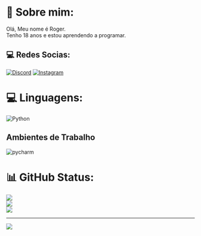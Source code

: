 # 👾 Sobre mim:
Olá, Meu nome é Roger.<br>Tenho 18 anos e estou aprendendo a programar.


## 💻 Redes Socias:
[![Discord](https://img.shields.io/badge/Discord-%237289DA.svg?logo=discord&logoColor=white)](https://discord.gg/491043552147537921) [![Instagram](https://img.shields.io/badge/Instagram-%23E4405F.svg?logo=Instagram&logoColor=white)](https://instagram.com/roger_llc) 

# 💻 Linguagens:
![Python](https://img.shields.io/badge/python-3670A0?style=for-the-badge&logo=python&logoColor=ffdd54)

## Ambientes de Trabalho
<div style="display: inline-block">
  <img align="center" alt="pycharm" src="https://img.shields.io/badge/PyCharm-000000.svg?&style=for-the-badge&logo=PyCharm&logoColor=white"/>
</div><br/>

# 📊 GitHub Status:
![](https://github-readme-stats.vercel.app/api?username=Backznn&theme=chartreuse-dark&hide_border=false&include_all_commits=false&count_private=false)<br/>
![](https://github-readme-streak-stats.herokuapp.com/?user=Backznn&theme=chartreuse-dark&hide_border=false)<br/>
![](https://github-readme-stats.vercel.app/api/top-langs/?username=Backznn&theme=chartreuse-dark&hide_border=false&include_all_commits=false&count_private=false&layout=compact)

---
[![](https://visitcount.itsvg.in/api?id=Backznn&icon=0&color=0)](https://visitcount.itsvg.in)

          
